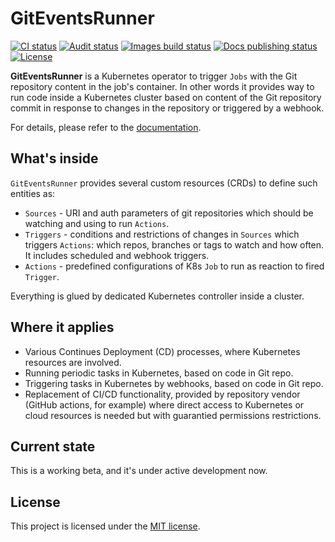# GitEventsRunner

<p>
<a href="https://github.com/alex-karpenko/git-events-runner/actions/workflows/ci.yaml" rel="nofollow"><img src="https://img.shields.io/github/actions/workflow/status/alex-karpenko/git-events-runner/ci.yaml?label=ci" alt="CI status"></a>
<a href="https://github.com/alex-karpenko/git-events-runner/actions/workflows/audit.yaml" rel="nofollow"><img src="https://img.shields.io/github/actions/workflow/status/alex-karpenko/git-events-runner/audit.yaml?label=audit" alt="Audit status"></a>
<a href="https://github.com/alex-karpenko/git-events-runner/actions/workflows/publish-images.yaml" rel="nofollow"><img src="https://img.shields.io/github/actions/workflow/status/alex-karpenko/git-events-runner/publish-images.yaml?label=build" alt="Images build status"></a>
<a href="https://github.com/alex-karpenko/git-events-runner/actions/workflows/publish-docs.yaml" rel="nofollow"><img src="https://img.shields.io/github/actions/workflow/status/alex-karpenko/git-events-runner/publish-docs.yaml?label=docs" alt="Docs publishing status"></a>
<a href="https://github.com/alex-karpenko/git-events-runner/blob/HEAD/LICENSE" rel="nofollow"><img src="https://img.shields.io/crates/l/git-events-runner" alt="License"></a>
</p>

**GitEventsRunner** is a Kubernetes operator to trigger `Jobs` with the Git repository content in the job's container.
In other words it provides way to run code inside a Kubernetes cluster based on content of the Git repository commit
in response to changes in the repository or triggered by a webhook.

For details, please refer to the [documentation](https://alex-karpenko.github.io/git-events-runner/).

## What's inside

`GitEventsRunner` provides several custom resources (CRDs) to define such entities as:

* `Sources` - URI and auth parameters of git repositories which should be watching and using to run `Actions`.
* `Triggers` - conditions and restrictions of changes in `Sources` which triggers `Actions`: which repos, branches or
  tags to watch and how often.
  It includes scheduled and webhook triggers.
* `Actions` - predefined configurations of K8s `Job` to run as reaction to fired  `Trigger`.

Everything is glued by dedicated Kubernetes controller inside a cluster.

## Where it applies

* Various Continues Deployment (CD) processes, where Kubernetes resources are involved.
* Running periodic tasks in Kubernetes, based on code in Git repo.
* Triggering tasks in Kubernetes by webhooks, based on code in Git repo.
* Replacement of CI/CD functionality, provided by repository vendor (GitHub actions, for example)
  where direct access to Kubernetes or cloud resources is needed but with guarantied permissions restrictions.

## Current state

This is a working beta, and it's under active development now.

## License

This project is licensed under the [MIT license](LICENSE).
